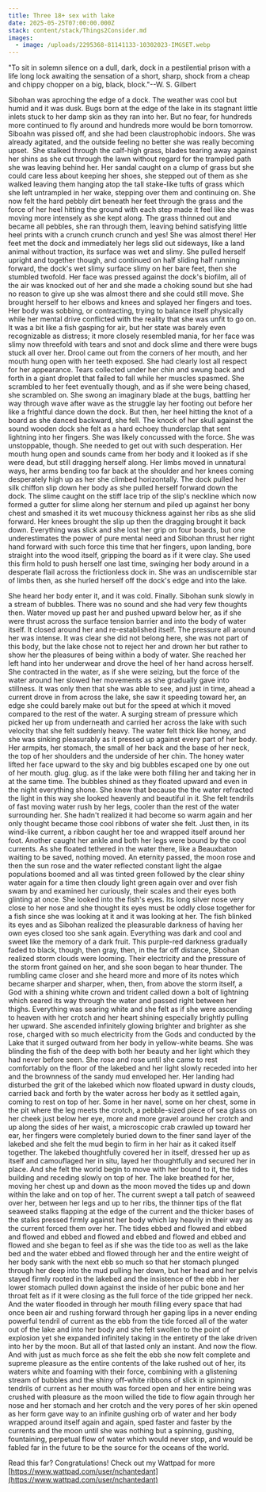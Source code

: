 ```yaml
---
title: Three 18+ sex with lake
date: 2025-05-25T07:00:00.000Z
stack: content/stack/Things2Consider.md
images:
  - image: /uploads/2295368-81141133-10302023-IMGSET.webp
---
```


"To sit in solemn silence on a dull, dark, dock in a pestilential prison with a life long lock awaiting the sensation of a short, sharp, shock from a cheap and chippy chopper on a big, black, block."--W. S. Gilbert

Sibohan was aproching the edge of a dock. The weather was cool but humid and it was dusk. Bugs born at the edge of the lake in its stagnant little inlets stuck to her damp skin as they ran into her. But no fear, for hundreds more continued to fly around and hundreds more would be born tomorrow. Siboahn was pissed off, and she had been claustrophobic indoors. She was already agitated, and the outside feeling no better she was really becoming upset.  She stalked through the calf-high grass, blades tearing away against her shins as she cut through the lawn without regard for the trampled path she was leaving behind her. Her sandal caught on a clump of grass but she could care less about keeping her shoes, she stepped out of them as she walked leaving them hanging atop the tall stake-like tufts of grass which she left untrampled in her wake, stepping over them and continuing on. She now felt the hard pebbly dirt beneath her feet through the grass and the force of her heel hitting the ground with each step made it feel like she was moving more intensely as she kept along. The grass thinned out and became all pebbles, she ran through them, leaving behind satisfying little heel prints with a crunch crunch crunch and yes! She was almost there! Her feet met the dock and immediately her legs slid out sideways, like a land animal without traction, its surface was wet and slimy. She pulled herself upright and together though, and continued on half sliding half running forward, the dock's wet slimy surface slimy on her bare feet, then she stumbled twofold. Her face was pressed against the dock's biofilm, all of the air was knocked out of her and she made a choking sound but she had no reason to give up she was almost there and she could still move. She brought herself to her elbows and knees and splayed her fingers and toes. Her body was sobbing, or contracting, trying to balance itself physically while her mental drive conflicted with the reality that she was unfit to go on. It was a bit like a fish gasping for air, but her state was barely even recognizable as distress; it more closely resembled mania, for her face was slimy now threefold with tears and snot and dock slime and there were bugs stuck all over her. Drool came out from the corners of her mouth, and her mouth hung open with her teeth exposed. She had clearly lost all respect for her appearance. Tears collected under her chin and swung back and forth in a giant droplet that failed to fall while her muscles spasmed. She scrambled to her feet eventually though, and as if she were being chased, she scrambled on. She swong an imaginary blade at the bugs, battling her way through wave after wave as the struggle lay her footing out before her like a frightful dance down the dock. But then, her heel hitting the knot of a board as she danced backward, she fell. The knock of her skull against the sound wooden dock she felt as a hard echoey thunderclap that sent lightning into her fingers. She was likely concussed with the force. She was unstoppable, though. She needed to get out with such desperation. Her mouth hung open and sounds came from her body and it looked as if she were dead, but still dragging herself along. Her limbs moved in unnatural ways, her arms bending too far back at the shoulder and her knees coming desperately high up as her she climbed horizontally. The dock pulled her silk chiffon slip down her body as she pulled herself forward down the dock. The slime caught on the stiff lace trip of the slip's neckline which now formed a gutter for slime along her sternum and piled up against her bony chest and smashed it its wet mucousy thickness against her ribs as she slid forward. Her knees brought the slip up then the dragging brought it back down. Everything was slick and she lost her grip on four boards, but one underestimates the power of pure mental need and Sibohan thrust her right hand forward with such force this time that her fingers, upon landing, bore straight into the wood itself, gripping the board as if it were clay. She used this firm hold to push herself one last time, swinging her body around in a desperate flail across the frictionless dock in. She was an undiscernible star of limbs then, as she hurled herself off the dock's edge and into the lake. 

She heard her body enter it, and it was cold. Finally. Sibohan sunk slowly in a stream of bubbles. There was no sound and she had very few thoughts then. Water moved up past her and pushed upward below her, as if she were thrust across the surface tension barrier and into the body of water itself. It closed around her and re-established itself. The pressure all around her was intense. It was clear she did not belong here, she was not part of this body, but the lake chose not to reject her and drown her but rather to show her the pleasures of being within a body of water. She reached her left hand into her underwear and drove the heel of her hand across herself. She contracted in the water, as if she were seizing, but the force of the water around her slowed her movements as she gradually gave into stillness. It was only then that she was able to see, and just in time, ahead a current drove in from across the lake, she saw it speeding toward her, an edge she could barely make out but for the speed at which it moved compared to the rest of the water. A surging stream of pressure which picked her up from underneath and carried her across the lake with such velocity that she felt suddenly heavy. The water felt thick like honey, and she was sinking pleasurably as it pressed up against every part of her body. Her armpits, her stomach, the small of her back and the base of her neck, the top of her shoulders and the underside of her chin. The honey water lifted her face upward to the sky and big bubbles escaped one by one out of her mouth. glug. glug. as if the lake were both filling her and taking her in at the same time. The bubbles shined as they floated upward and even in the night everything shone. She knew that because the the water refracted the light in this way she looked heavenly and beautiful in it. She felt tendrils of fast moving water rush by her legs, cooler than the rest of the water surrounding her. She hadn't realized it had become so warm again and her only thought became those cool ribbons of water she felt. Just then, in its wind-like current, a ribbon caught her toe and wrapped itself around her foot. Another caught her ankle and both her legs were bound by the cool currents. As she floated tethered in the water there, like a Beauxbaton waiting to be saved, nothing moved. An eternity passed, the moon rose and then the sun rose and the water reflected constant light the algae populations boomed and all was tinted green followed by the clear shiny water again for a time then cloudy light green again over and over fish swam by and examined her curiously, their scales and their eyes both glinting at once. She looked into the fish's eyes. Its long silver nose very close to her nose and she thought its eyes must be oddly close together for a fish since she was looking at it and it was looking at her. The fish blinked its eyes and as Sibohan realized the pleasurable darkness of having her own eyes closed too she sank again. Everything was dark and cool and sweet like the memory of a dark fruit. This purple-red darkness gradually faded to black, though, then gray, then, in the far off distance, Sibohan realized storm clouds were looming. Their electricity and the pressure of the storm front gained on her, and she soon began to hear thunder. The rumbling came closer and she heard more and more of its notes which became sharper and sharper, when, then, from above the storm itself, a God with a shining white crown and trident called down a bolt of lightning which seared its way through the water and passed right between her thighs. Everything was searing white and she felt as if she were ascending to heaven with her crotch and her heart shining especially brightly pulling her upward. She ascended infinitely glowing brighter and brighter as she rose, charged with so much electricity from the Gods and conducted by the Lake that it surged outward from her body in yellow-white beams. She was blinding the fish of the deep with both her beauty and her light which they had never before seen. She rose and rose until she came to rest comfortably on the floor of the lakebed and her light slowly receded into her and the brownness of the sandy mud enveloped her. Her landing had disturbed the grit of the lakebed which now floated upward in dusty clouds, carried back and forth by the water across her body as it settled again, coming to rest on top of her. Some in her navel, some on her chest, some in the pit where the leg meets the crotch, a pebble-sized piece of sea glass on her cheek just below her eye, more and more gravel around her crotch and up along the sides of her waist, a microscopic crab crawled up toward her ear, her fingers were completely buried down to the finer sand layer of the lakebed and she felt the mud begin to firm in her hair as it caked itself together. The lakebed thoughtfully covered her in itself, dressed her up as itself and camouflaged her in situ, layed her thoughtfully and secured her in place. And she felt the world begin to move with her bound to it, the tides building and receding slowly on top of her. The lake breathed for her, moving her chest up and down as the moon moved the tides up and down within the lake and on top of her. The current swept a tall patch of seaweed over her, between her legs and up to her ribs, the thinner tips of the flat seaweed stalks flapping at the edge of the current and the thicker bases of the stalks pressed firmly against her body which lay heavily in their way as the current forced them over her. The tides ebbed and flowed and ebbed and flowed and ebbed and flowed and ebbed and flowed and ebbed and flowed and she began to feel as if she was the tide too as well as the lake bed and the water ebbed and flowed through her and the entire weight of her body sank with the next ebb so much so that her stomach plunged through her deep into the mud pulling her down, but her head and her pelvis stayed firmly rooted in the lakebed and the insistence of the ebb in her lower stomach pulled down against the inside of her pubic bone and her throat felt as if it were closing as the full force of the tide gripped her neck. And the water flooded in through her mouth filling every space that had once been air and rushing forward through her gaping lips in a never ending powerful tendril of current as the ebb from the tide forced all of the water out of the lake and into her body and she felt swollen to the point of explosion yet she expanded infinitely taking in the entirety of the lake driven into her by the moon. But all of that lasted only an instant. And now the flow. And with just as much force as she felt the ebb she now felt complete and supreme pleasure as the entire contents of the lake rushed out of her, its waters white and foaming with their force, combining with a glistening stream of bubbles and the shiny off-white ribbons of slick in spinning tendrils of current as her mouth was forced open and her entire being was crushed with pleasure as the moon willed the tide to flow again through her nose and her stomach and her crotch and the very pores of her skin opened as her form gave way to an infinite gushing orb of water and her body wrapped around itself again and again, sped faster and faster by the currents and the moon until she was nothing but a spinning, gushing, fountaining, perpetual flow of water which would never stop, and would be fabled far in the future to be the source for the oceans of the world. 

Read this far? Congratulations! Check out my Wattpad for more\
[https://www.wattpad.com/user/nchantedant](https://www.wattpad.com/user/nchantedant)
